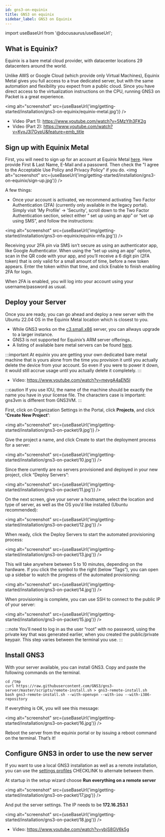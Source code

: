 ```yaml
---
id: gns3-on-equinix
title: GNS3 on equinix
sidebar_label: GNS3 on Equinix
---
```


import useBaseUrl from '@docusaurus/useBaseUrl';

## What is Equinix?

Equinix is a bare metal cloud provider, with datacenter locations 29 datacenters around the world.  

Unlike AWS or Google Cloud (which provide only Virtual Machines), Equinix Metal gives you full access to a true dedicated server, but with the same automation and flexibility you expect from a public cloud. Since you have direct access to the virtualization instructions on the CPU, running GNS3 on Packet is a great experience.

<img alt="screenshot" src={useBaseUrl('img/getting-started/installation/gns3-on-equinix/equinix-metal.jpg')} />

- Video (Part 1): https://www.youtube.com/watch?v=5MzYIh3FK2g
- Video (Part 2): https://www.youtube.com/watch?v=KyxJ3l7GypU&feature=emb_title

## Sign up with Equinix Metal

First, you will need to sign up for an account at Equinix Metal [here](https://console.equinix.com/sign-up). Here provide First & Last Name, E-Mail and a passowrd. Then check the "I agree to the Acceptable Use Policy and Privacy Policy" if you do.
<img alt="screenshot" src={useBaseUrl('img/getting-started/installation/gns3-on-equinix/sign-up.jpg')} />

A few things:
- Once your account is activated, we recommend activating Two Factor Authentication (2FA) (currently only available in the legacy portal).  Simply visit 'My Profile' -> 'Security', scroll down to the Two Factor Authentication section, select either “ set up using an app” or “set up using SMS”, and follow the instructions:

<img alt="screenshot" src={useBaseUrl('img/getting-started/installation/gns3-on-equinix/equinix-mfa.jpg')} />

Receiving your 2FA pin via SMS isn’t secure as using an authenticator app, like Google Authenticator.  When using the “set up using an app” option, scan in the QR code with your app, and you’ll receive a 6 digit pin (2FA token) that is only valid for a small amount of time, before a new token appears. Enter the token within that time, and click Enable to finish enabling 2FA for login.

When 2FA is enabled, you will log into your account using your username/password as usual.

## Deploy your Server

Once you are ready, you can go ahead and deploy a new server with the Ubuntu 22.04 OS in the Equinix Metal location which is closest to you.  

- While GNS3 works on the [c3.small.x86](https://deploy.equinix.com/product/servers/c3-small/) server, you can allways upgrade to a larger instance.
- GNS3 is not supported for Equinix’s ARM server offerings..
- A listing of available bare metal servers can be found [here](https://deploy.equinix.com/product/servers/).

:::important
At equinix you are getting your own dedicated bare metal machine that is yours alone from the time you provision it until you actually delete the device from your account.  So even if you were to power it down, it would still accrue usage until you actually delete it completely.
:::

- Video: https://www.youtube.com/watch?v=meygA4aEN5I

:::caution
If you use IOU, the name of the machine should be exactly the name you have in your license file. The characters case is important: gns3vm is different from GNS3VM.
:::

First, click on Organization Settings in the Portal, click **Projects**, and click **'Create New Project'**:

<img alt="screenshot" src={useBaseUrl('img/getting-started/installation/gns3-on-packet/9.jpg')} />

Give the project a name, and click Create to start the deployment process for a server:

<img alt="screenshot" src={useBaseUrl('img/getting-started/installation/gns3-on-packet/10.jpg')} />

Since there currently are no servers provisioned and deployed in your new project, click “Deploy Servers”:

<img alt="screenshot" src={useBaseUrl('img/getting-started/installation/gns3-on-packet/11.jpg')} />

On the next screen, give your server a hostname, select the location and type of server, as well as the OS you’d like installed  (Ubuntu recommended):

<img alt="screenshot" src={useBaseUrl('img/getting-started/installation/gns3-on-packet/12.jpg')} />

When ready, click the Deploy Servers to start the automated provisioning process:

<img alt="screenshot" src={useBaseUrl('img/getting-started/installation/gns3-on-packet/13.jpg')} />

This will take anywhere between 5 to 10 minutes, depending on the hardware. If you click the symbol to the right  (below “Tags”), you can open up a sidebar to watch the progress of the automated provisioning:

<img alt="screenshot" src={useBaseUrl('img/getting-started/installation/gns3-on-packet/14.jpg')} />

When provisioning is complete, you can use SSH to connect to the public IP of your server:

<img alt="screenshot" src={useBaseUrl('img/getting-started/installation/gns3-on-packet/15.jpg')} />

:::note
You’ll need to log in as the user “root” with no password, using the private key that was generated earlier, when you created the public/private keypair. This step varies between the terminal you use.
:::

## Install GNS3

With your server available, you can install GNS3. Copy and paste the following commands on the terminal.

```
cd /tmp
curl https://raw.githubusercontent.com/GNS3/gns3-server/master/scripts/remote-install.sh > gns3-remote-install.sh
bash gns3-remote-install.sh --with-openvpn --with-iou --with-i386-repository
```

If everything is OK, you will see this message:

<img alt="screenshot" src={useBaseUrl('img/getting-started/installation/gns3-on-packet/16.jpg')} />

Reboot the server from the equinix portal or by issuing a reboot command on the terminal.
That’s it!


## Configure GNS3 in order to use the new server

If you want to use a local GNS3 installation as well as a remote installation, you can use the [settings profiles](https://docs.gns3.com/1nCRIQ3AfdPbiYeL8RSC28Y_skgRJOfxPlz1MCeX94U4/index.html) CHECKLINK to alternate between them.

At startup in the setup wizard choose **Run everything on a remote server**

<img alt="screenshot" src={useBaseUrl('img/getting-started/installation/gns3-on-packet/17.jpg')} />

And put the server settings. The IP needs to be **172.16.253.1**

<img alt="screenshot" src={useBaseUrl('img/getting-started/installation/gns3-on-packet/18.jpg')} />

- Video: https://www.youtube.com/watch?v=ybjS8GV6k5g
